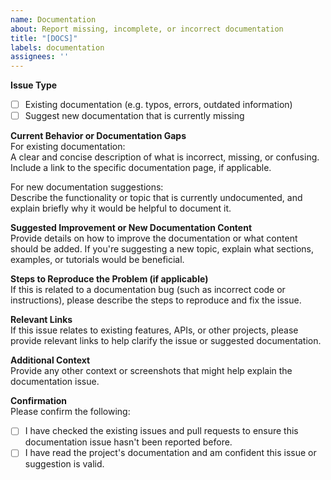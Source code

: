 ```yaml
---
name: Documentation
about: Report missing, incomplete, or incorrect documentation
title: "[DOCS]"
labels: documentation
assignees: ''
---
```


**Issue Type**
- [ ] Existing documentation (e.g. typos, errors, outdated information)
- [ ] Suggest new documentation that is currently missing

**Current Behavior or Documentation Gaps**  
For existing documentation:  
A clear and concise description of what is incorrect, missing, or confusing. Include a link to the specific documentation page, if applicable.

For new documentation suggestions:  
Describe the functionality or topic that is currently undocumented, and explain briefly why it would be helpful to document it.

**Suggested Improvement or New Documentation Content**  
Provide details on how to improve the documentation or what content should be added. If you're suggesting a new topic, explain what sections, examples, or tutorials would be beneficial.

**Steps to Reproduce the Problem (if applicable)**  
If this is related to a documentation bug (such as incorrect code or instructions), please describe the steps to reproduce and fix the issue.

**Relevant Links**  
If this issue relates to existing features, APIs, or other projects, please provide relevant links to help clarify the issue or suggested documentation.

**Additional Context**  
Provide any other context or screenshots that might help explain the documentation issue.

**Confirmation**  
Please confirm the following:
- [ ] I have checked the existing issues and pull requests to ensure this documentation issue hasn't been reported before.
- [ ] I have read the project's documentation and am confident this issue or suggestion is valid.
